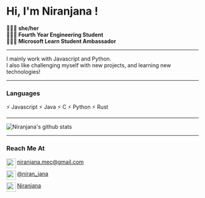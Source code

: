 # Hi, I'm Niranjana !

🧚🏽‍♀️ **she/her**<br>
🧚🏽‍♀️ **Fourth Year Engineering Student**<br>
🧚🏽‍♀️ **Microsoft Learn Student Ambassador**<br>

---

I mainly work with Javascript and Python. <br>
I also like challenging myself with new projects, and learning new technologies! 

---

### Languages
⚡ Javascript
⚡ Java
⚡ C
⚡ Python
⚡ Rust

---

![Niranjana's github stats](https://github-readme-stats.vercel.app/api?username=niranjana687&show_icons=true&theme=dark)

---
<h3>Reach Me At</h3>
<p float="left"><img height="25" align="left" src="https://www.flaticon.com/svg/static/icons/svg/3617/3617143.svg"> <a href="mailto:niranjana.mec@gmail.com">niranjana.mec@gmail.com</a></p>
<p float="left"><img height="25" align="left" src="https://www.flaticon.com/svg/static/icons/svg/733/733579.svg"/> <a href="https://twitter.com/niran_jana">@niran_jana</a></p>
<p float="left"><img height="25" align="left" src="https://www.flaticon.com/svg/static/icons/svg/124/124011.svg"/> <a href="https://linkedin.com/in/niranjana687">Niranjana</a></p>
